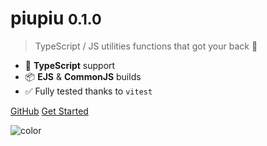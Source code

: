 
# piupiu <small>0.1.0</small>

> TypeScript / JS utilities functions that got your back 💪

- 🚀 **TypeScript** support
- 📦 **EJS** & **CommonJS** builds
- ✅ Fully tested thanks to `vitest`

[GitHub](https://github.com/thomasbrodusch/piupiu/)
[Get Started](#piupiu)

![color](#f0f0f0)
